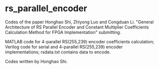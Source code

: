 # rs_parallel_encoder
Codes of the paper Honghao Shi, Zhiyong Luo and Congduan Li. "General Architecture of RS Parallel Encoder and Constant Multiplier Coefficients Calculation Method for FPGA Implementation" submitting.

MATLAB code for 4-parallel RS(255,239) encoder coefficients calculation; Verilog code for serial and 4-parallel RS(255,239) encoder implementations;
rsdata.txt contains data to encode.

Codes written by Honghao Shi.
